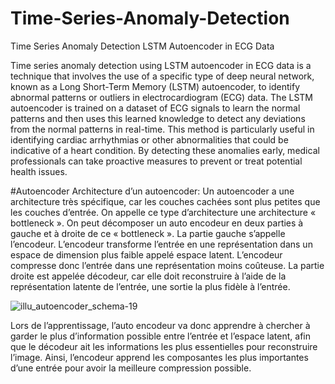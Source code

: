 # Time-Series-Anomaly-Detection
Time Series Anomaly Detection LSTM Autoencoder in ECG Data

Time series anomaly detection using LSTM autoencoder in ECG data is a technique that involves the use of a specific type of deep neural network, known as a Long Short-Term Memory (LSTM) autoencoder, to identify abnormal patterns or outliers in electrocardiogram (ECG) data. The LSTM autoencoder is trained on a dataset of ECG signals to learn the normal patterns and then uses this learned knowledge to detect any deviations from the normal patterns in real-time. This method is particularly useful in identifying cardiac arrhythmias or other abnormalities that could be indicative of a heart condition. By detecting these anomalies early, medical professionals can take proactive measures to prevent or treat potential health issues.

#Autoencoder
Architecture d’un autoencoder:
Un autoencoder a une architecture très spécifique, car les couches cachées sont plus petites que les couches d’entrée. On appelle ce type d’architecture une architecture « bottleneck ». On peut décomposer un auto encodeur en deux parties à gauche et à droite de ce « bottleneck ».
La partie gauche s’appelle l’encodeur. L’encodeur transforme l’entrée en une représentation dans un espace de dimension plus faible appelé espace latent. L’encodeur compresse donc l’entrée dans une représentation moins coûteuse.
La partie droite est appelée décodeur, car elle doit reconstruire à l’aide de la représentation latente de l’entrée, une sortie la plus fidèle à l’entrée.

![illu_autoencoder_schema-19](https://user-images.githubusercontent.com/109078003/227786180-5c5c5869-4f3e-44e6-9e36-fa3a75a29161.png)

Lors de l’apprentissage, l’auto encodeur va donc apprendre à chercher à garder le plus d’information possible entre l’entrée et l’espace latent, afin que le décodeur ait les informations les plus essentielles pour reconstruire l’image. Ainsi, l’encodeur apprend les composantes les plus importantes d’une entrée pour avoir la meilleure compression possible.

